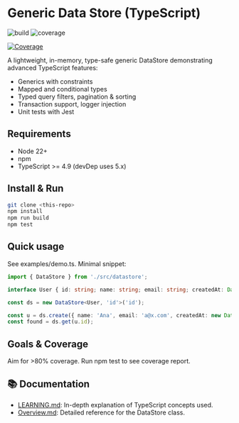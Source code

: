# Generic Data Store (TypeScript)

![build](https://github.com/luckyhegde6/ts104/actions/workflows/ci.yml/badge.svg)
![coverage](https://img.shields.io/badge/coverage-90%25-brightgreen)

[![Coverage](coverage/badge.svg)](https://luckyhegde6.github.io/ts104/coverage/)

A lightweight, in-memory, type-safe generic DataStore demonstrating advanced TypeScript features:
- Generics with constraints
- Mapped and conditional types
- Typed query filters, pagination & sorting
- Transaction support, logger injection
- Unit tests with Jest

## Requirements
- Node 22+
- npm
- TypeScript >= 4.9 (devDep uses 5.x)

## Install & Run
```bash
git clone <this-repo>
npm install
npm run build
npm test
```

## Quick usage

See examples/demo.ts. Minimal snippet:
```typescript
import { DataStore } from './src/datastore';

interface User { id: string; name: string; email: string; createdAt: Date; }

const ds = new DataStore<User, 'id'>('id');

const u = ds.create({ name: 'Ana', email: 'a@x.com', createdAt: new Date() });
const found = ds.get(u.id);
```

## Goals & Coverage

Aim for >80% coverage. Run npm test to see coverage report.

## 📚 Documentation
- [LEARNING.md](./docs/LEARNING.md): In-depth explanation of TypeScript concepts used.
- [Overview.md](./docs/Overview.md): Detailed reference for the DataStore class.